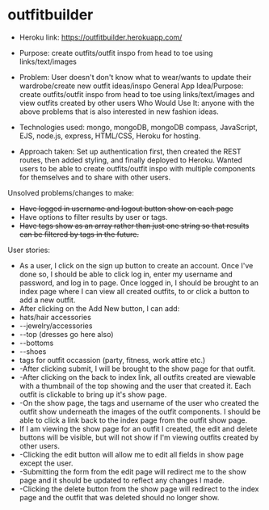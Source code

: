 # outfitbuilder

* Heroku link: https://outfitbuilder.herokuapp.com/

* Purpose: create outfits/outfit inspo from head to toe using links/text/images 

* Problem: User doesn't don't know what to wear/wants to update their wardrobe/create new outfit ideas/inspo
General App Idea/Purpose: create outfits/outfit inspo from head to toe using links/text/images and view outfits created by other users
Who Would Use It: anyone with the above problems that is also interested in new fashion ideas.

* Technologies used: 
mongo, mongoDB, mongoDB compass, JavaScript, EJS, node.js, express, HTML/CSS, Heroku for hosting.

* Approach taken: Set up authentication first, then created the REST routes, then added styling, and finally deployed to Heroku. Wanted users to be able to create outfits/outfit inspo with multiple components for themselves and to share with other users.

Unsolved problems/changes to make:
* ~~Have logged in username and logout button show on each page~~
* Have options to filter results by user or tags.
* ~~Have tags show as an array rather than just one string so that results can be filtered by tags in the future.~~

User stories:
* As a user, I click on the sign up button to create an account. Once I've done so, I should be able to click log in, enter my username and password, and log in to page. Once logged in, I should be brought to an index page where I can view all created outfits, to or click a button to add a new outfit. 
* After clicking on the Add New button, I can add:
* hats/hair accessories
* --jewelry/accessories
* --top (dresses go here also)
* --bottoms
* --shoes
* tags for outfit occassion (party, fitness, work attire etc.)
* -After clicking submit, I will be brought to the show page for that outfit.
* -After clicking on the back to index link, all outfits created are viewable with a thumbnail of the top showing and the user that created it. Each outfit is clickable to bring up it's show page.
* -On the show page, the tags and username of the user who created the outfit show underneath the images of the outfit components. I should be able to click a link back to the index page from the outfit show page.
* If I am viewing the show page for an outfit I created, the edit and delete buttons will be visible, but will not show if I'm viewing outfits created by other users.
* -Clicking the edit button will allow me to edit all fields in show page except the user. 
* -Submitting the form from the edit page will redirect me to the show page and it should be updated to reflect any changes I made.
* -Clicking the delete button from the show page will redirect to the index page and the outfit that was deleted should no longer show.
